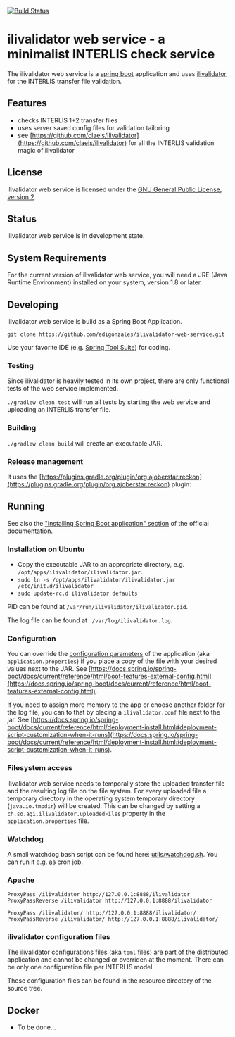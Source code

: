 [![Build Status](https://travis-ci.org/sogis/ilivalidator-web-service.svg?branch=master)](https://travis-ci.org/sogis/ilivalidator-web-service)

# ilivalidator web service - a minimalist INTERLIS check service

The ilivalidator web service is a [spring boot](https://projects.spring.io/spring-boot/) application and uses [ilivalidator](https://github.com/claeis/ilivalidator) for the INTERLIS transfer file validation.

## Features

* checks INTERLIS 1+2 transfer files
* uses server saved config files for validation tailoring
* see [https://github.com/claeis/ilivalidator](https://github.com/claeis/ilivalidator) for all the INTERLIS validation magic of ilivalidator 

## License

ilivalidator web service is licensed under the [GNU General Public License, version 2](LICENSE).

## Status

ilivalidator web service is in development state.

## System Requirements

For the current version of ilivalidator web service, you will need a JRE (Java Runtime Environment) installed on your system, version 1.8 or later.

## Developing

ilivalidator web service is build as a Spring Boot Application.

`git clone https://github.com/edigonzales/ilivalidator-web-service.git` 

Use your favorite IDE (e.g. [Spring Tool Suite](https://spring.io/tools/sts/all)) for coding.

### Testing

Since ilivalidator is heavily tested in its own project, there are only functional tests of the web service implemented.

`./gradlew clean test` will run all tests by starting the web service and uploading an INTERLIS transfer file.

### Building

`./gradlew clean build` will create an executable JAR.

### Release management

It uses the [https://plugins.gradle.org/plugin/org.ajoberstar.reckon](https://plugins.gradle.org/plugin/org.ajoberstar.reckon) plugin:




## Running

See also the ["Installing Spring Boot application" section](https://docs.spring.io/spring-boot/docs/current/reference/html/deployment-install.html) of the official documentation.

### Installation on Ubuntu

* Copy the executable JAR to an appropriate directory, e.g. `/opt/apps/ilivalidator/ilivalidator.jar`.
* `sudo ln -s /opt/apps/ilivalidator/ilivalidator.jar /etc/init.d/ilivalidator`
* `sudo update-rc.d ilivalidator defaults`

PID can be found at `/var/run/ilivalidator/ilivalidator.pid`.

The log file can be found at ` /var/log/ilivalidator.log`.

### Configuration

You can override the [configuration parameters](src/main/resources/application.properties) of the application (aka `application.properties`) if you place a copy of the file with your desired values next to the JAR. See [https://docs.spring.io/spring-boot/docs/current/reference/html/boot-features-external-config.html](https://docs.spring.io/spring-boot/docs/current/reference/html/boot-features-external-config.html).


If you need to assign more memory to the app or choose another folder for the log file, you can to that by placing a `ilivalidator.conf` file next to the jar. See [https://docs.spring.io/spring-boot/docs/current/reference/html/deployment-install.html#deployment-script-customization-when-it-runs](https://docs.spring.io/spring-boot/docs/current/reference/html/deployment-install.html#deployment-script-customization-when-it-runs).

### Filesystem access

ilivalidator web service needs to temporally store the uploaded transfer file and the resulting log file on the file system. For every uploaded file a temporary directory in the operating system temporary directory (`java.io.tmpdir`) will be created. This can be changed by setting a `ch.so.agi.ilivalidator.uploadedFiles` property in the `application.properties` file.

### Watchdog

A small watchdog bash script can be found here: [utils/watchdog.sh](utils/watchdog.sh). You can run it e.g. as cron job.

### Apache

```
ProxyPass /ilivalidator http://127.0.0.1:8888/ilivalidator
ProxyPassReverse /ilivalidator http://127.0.0.1:8888/ilivalidator

ProxyPass /ilivalidator/ http://127.0.0.1:8888/ilivalidator/
ProxyPassReverse /ilivalidator/ http://127.0.0.1:8888/ilivalidator/
```

### ilivalidator configuration files

The ilivalidator configurations files (aka `toml` files) are part of the distributed application and cannot be changed or overriden at the moment. There can be only one configuration file per INTERLIS model.

These configuration files can be found in the resource directory of the source tree.

## Docker
* To be done... 